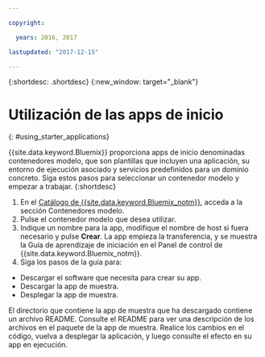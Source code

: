 ```yaml
---

copyright:

  years: 2016, 2017

lastupdated: "2017-12-15"

---
```


{:shortdesc: .shortdesc}
{:new_window: target="_blank"}


# Utilización de las apps de inicio
{: #using_starter_applications}

{{site.data.keyword.Bluemix}} proporciona apps de inicio denominadas contenedores modelo, que son plantillas que incluyen una aplicación, su entorno de ejecución asociado y servicios predefinidos para un dominio concreto. Siga estos pasos para seleccionar un contenedor modelo y empezar a trabajar.
{:shortdesc}

1. En el [Catálogo de {{site.data.keyword.Bluemix_notm}}](https://console.{DomainName}/catalog/),
acceda a la sección Contenedores modelo.
2. Pulse el contenedor modelo que desea utilizar.
3. Indique un nombre para la app, modifique el nombre de host si fuera necesario y pulse **Crear**. La app empieza la transferencia, y se muestra la Guía de aprendizaje de iniciación en el Panel de control de {{site.data.keyword.Bluemix_notm}}.
4. Siga los pasos de la guía para:  
  * Descargar el software que necesita para crear su app.
  * Descargar la app de muestra.
  * Desplegar la app de muestra.

El directorio que contiene la app de muestra que ha descargado contiene un archivo README. Consulte el README
para ver una descripción de los archivos en el paquete de la app de muestra. Realice los cambios en el código, vuelva a desplegar la
aplicación, y luego consulte el efecto en su app en ejecución.
